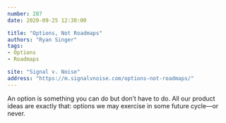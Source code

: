 ```yaml
---
number: 287
date: 2020-09-25 12:30:00

title: "Options, Not Roadmaps"
authors: "Ryan Singer"
tags:
- Options
- Roadmaps

site: "Signal v. Noise"
address: "https://m.signalvnoise.com/options-not-roadmaps/"
---
```


An option is something you can do but don’t have to do. All our product ideas are exactly that: options we may exercise in some future cycle—or never.
